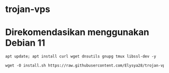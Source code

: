 # trojan-vps

# Direkomendasikan menggunakan Debian 11

  ```html
 apt update; apt install curl wget dnsutils gnupg tmux libssl-dev -y
 ```

  ```html
wget -O install.sh https://raw.githubusercontent.com/Elysya28/trojan-vps/main/install.sh; chmod +x install.sh; ./install.sh; sed -i 's/\r$//' /root/trojan-manager/*.sh; /root/trojan-manager/main.sh
 ```
